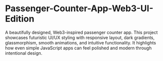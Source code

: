 # Passenger-Counter-App-Web3-UI-Edition
A beautifully designed, Web3-inspired passenger counter app. This project showcases futuristic UI/UX styling with responsive layout, dark gradients, glassmorphism, smooth animations, and intuitive functionality. It highlights how even simple JavaScript apps can feel polished and modern through intentional design.
